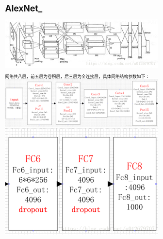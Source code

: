 # AlexNet_




![qijiaqiao](https://github.com/DemonQiJQ/AlexNet_/blob/master/alexnet_stucture.png)

网络共八层，前五层为卷积层，后三层为全连接层，具体网络结构参数如下：
![qijiaqiao](https://github.com/DemonQiJQ/AlexNet_/blob/master/alexnet_parameters1.png)
![qijiaqiao](https://github.com/DemonQiJQ/AlexNet_/blob/master/alexnet_parameters2.png)
